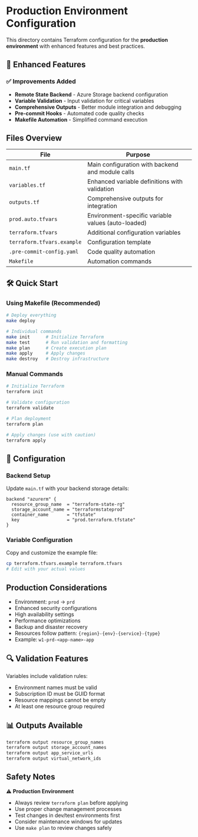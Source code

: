 # Production Environment Configuration

This directory contains Terraform configuration for the **production environment** with enhanced features and best practices.

## 🚀 Enhanced Features

### ✅ **Improvements Added**
- **Remote State Backend** - Azure Storage backend configuration
- **Variable Validation** - Input validation for critical variables
- **Comprehensive Outputs** - Better module integration and debugging
- **Pre-commit Hooks** - Automated code quality checks
- **Makefile Automation** - Simplified command execution

## Files Overview

| File | Purpose |
|------|---------|
| `main.tf` | Main configuration with backend and module calls |
| `variables.tf` | Enhanced variable definitions with validation |
| `outputs.tf` | Comprehensive outputs for integration |
| `prod.auto.tfvars` | Environment-specific variable values (auto-loaded) |
| `terraform.tfvars` | Additional configuration variables |
| `terraform.tfvars.example` | Configuration template |
| `.pre-commit-config.yaml` | Code quality automation |
| `Makefile` | Automation commands |

## 🛠️ Quick Start

### Using Makefile (Recommended)
```bash
# Deploy everything
make deploy

# Individual commands
make init      # Initialize Terraform
make test      # Run validation and formatting
make plan      # Create execution plan
make apply     # Apply changes
make destroy   # Destroy infrastructure
```

### Manual Commands
```bash
# Initialize Terraform
terraform init

# Validate configuration
terraform validate

# Plan deployment
terraform plan

# Apply changes (use with caution)
terraform apply
```

## 🔧 Configuration

### Backend Setup
Update `main.tf` with your backend storage details:
```hcl
backend "azurerm" {
  resource_group_name  = "terraform-state-rg"
  storage_account_name = "terraformstateprod"
  container_name       = "tfstate"
  key                  = "prod.terraform.tfstate"
}
```

### Variable Configuration
Copy and customize the example file:
```bash
cp terraform.tfvars.example terraform.tfvars
# Edit with your actual values
```

## Production Considerations

- Environment: `prod` → `prd`
- Enhanced security configurations
- High availability settings
- Performance optimizations
- Backup and disaster recovery
- Resources follow pattern: `{region}-{env}-{service}-{type}`
- Example: `w1-prd-<app-name>-app`

## 🔍 Validation Features

Variables include validation rules:
- Environment names must be valid
- Subscription ID must be GUID format
- Resource mappings cannot be empty
- At least one resource group required

## 📊 Outputs Available

```bash
terraform output resource_group_names
terraform output storage_account_names
terraform output app_service_urls
terraform output virtual_network_ids
```

## Safety Notes

⚠️ **Production Environment**
- Always review `terraform plan` before applying
- Use proper change management processes
- Test changes in dev/test environments first
- Consider maintenance windows for updates
- Use `make plan` to review changes safely
